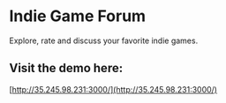 # Indie Game Forum

Explore, rate and discuss your favorite indie games.

## Visit the demo here:

[http://35.245.98.231:3000/](http://35.245.98.231:3000/)
